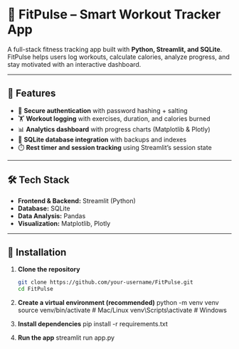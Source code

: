# 💪 FitPulse – Smart Workout Tracker App

A full-stack fitness tracking app built with **Python, Streamlit, and SQLite**.  
FitPulse helps users log workouts, calculate calories, analyze progress, and stay motivated with an interactive dashboard.

---

## 🚀 Features
- 🔐 **Secure authentication** with password hashing + salting  
- 🏋️ **Workout logging** with exercises, duration, and calories burned  
- 📊 **Analytics dashboard** with progress charts (Matplotlib & Plotly)  
- 💾 **SQLite database integration** with backups and indexes  
- ⏱️ **Rest timer and session tracking** using Streamlit’s session state  

---

## 🛠️ Tech Stack
- **Frontend & Backend:** Streamlit (Python)  
- **Database:** SQLite  
- **Data Analysis:** Pandas  
- **Visualization:** Matplotlib, Plotly  

---

## 📂 Installation

1. **Clone the repository**
   ```bash
   git clone https://github.com/your-username/FitPulse.git
   cd FitPulse
2. **Create a virtual environment (recommended)**
    python -m venv venv
    source venv/bin/activate   # Mac/Linux
    venv\Scripts\activate      # Windows
   
4. **Install dependencies**
    pip install -r requirements.txt

5. **Run the app**
    streamlit run app.py
    

